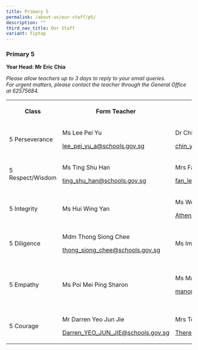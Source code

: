 ```yaml
---
title: Primary 5
permalink: /about-us/our-staff/p5/
description: ""
third_nav_title: Our Staff
variant: tiptap
---
```

<h3><strong>Primary 5</strong></h3>
<p><strong>Year Head: Mr Eric Chia</strong>
</p>
<p><em>Please allow teachers up to 3 days to reply to your email queries.</em>&nbsp;
<br><em>For urgent matters, please contact the teacher through the General Office at 62575684.</em>
</p>
<table style="minWidth: 100px">
<colgroup>
<col>
<col>
<col>
<col>
</colgroup>
<tbody>
<tr>
<th rowspan="1" colspan="1">
<p>Class</p>
</th>
<th rowspan="1" colspan="1">
<p>Form Teacher</p>
</th>
<th rowspan="1" colspan="1">
<p>Form Teacher</p>
</th>
<th rowspan="1" colspan="1">
<p>Co-Form Teacher</p>
</th>
</tr>
<tr>
<td rowspan="1" colspan="1">
<p>5 Perseverance</p>
</td>
<td rowspan="1" colspan="1">
<p>Ms Lee Pei Yu</p>
<p><a href="mailto:lee_pei_yu_a@schools.gov.sg" rel="noopener noreferrer nofollow" target="_blank">lee_pei_yu_a@schools.gov.sg</a>
</p>
<p></p>
</td>
<td rowspan="1" colspan="1">
<p>Dr Chin Yoke Mui</p>
<p><a href="mailto:chin_yoke_mui@schools.gov.sg" rel="noopener noreferrer nofollow" target="_blank">chin_yoke_mui@schools.gov.sg</a>
</p>
<p></p>
</td>
<td rowspan="1" colspan="1">
<p></p>
</td>
</tr>
<tr>
<td rowspan="1" colspan="1">
<p>5 Respect/Wisdom</p>
</td>
<td rowspan="1" colspan="1">
<p>Ms Ting Shu Han</p>
<p><a href="mailto:ting_shu_han@schools.gov.sg" rel="noopener noreferrer nofollow" target="_blank">ting_shu_han@schools.gov.sg</a>
</p>
<p></p>
</td>
<td rowspan="1" colspan="1">
<p>Mrs Fan-Lee Bee Yen Jennifer</p>
<p><a href="mailto:fan_lee_bee_yen@schools.gov.sg" rel="noopener noreferrer nofollow" target="_blank">fan_lee_bee_yen@schools.gov.sg</a>
</p>
<p></p>
</td>
<td rowspan="1" colspan="1">
<p></p>
</td>
</tr>
<tr>
<td rowspan="1" colspan="1">
<p>5 Integrity</p>
</td>
<td rowspan="1" colspan="1">
<p>Ms Hui Wing Yan</p>
</td>
<td rowspan="1" colspan="1">
<p>Ms Wee Shu Yun, Athena</p>
<p><a href="mailto:Athena_Wee@schools.gov.sg" rel="noopener noreferrer nofollow" target="_blank">Athena_Wee@schools.gov.sg</a>
</p>
<p></p>
</td>
<td rowspan="1" colspan="1">
<p></p>
</td>
</tr>
<tr>
<td rowspan="1" colspan="1">
<p>5 Diligence</p>
</td>
<td rowspan="1" colspan="1">
<p>Mdm Thong Siong Chee</p>
<p><a href="mailto:thong_siong_chee@schools.gov.sg" rel="noopener noreferrer nofollow" target="_blank">thong_siong_chee@schools.gov.sg</a>
</p>
<p></p>
</td>
<td rowspan="1" colspan="1">
<p>Ms Imelda</p>
</td>
<td rowspan="1" colspan="1">
<p>Ms Low Hui Li</p>
<p><a href="mailto:low_hui_li@schools.gov.sg" rel="noopener noreferrer nofollow" target="_blank">low_hui_li@schools.gov.sg</a>
</p>
<p></p>
</td>
</tr>
<tr>
<td rowspan="1" colspan="1">
<p>5 Empathy</p>
</td>
<td rowspan="1" colspan="1">
<p>Ms Poi Mei Ping Sharon</p>
</td>
<td rowspan="1" colspan="1">
<p>Ms Manomani d/o Shunmuga Sundaram</p>
<p><a href="mailto:manomani_shunmuga_sundaram@schools.gov.sg" rel="noopener noreferrer nofollow" target="_blank">manomani_shunmuga_sundaram@schools.gov.sg</a>
</p>
<p></p>
</td>
<td rowspan="1" colspan="1">
<p>Ms</p>
<p>Tan Ai Lin</p>
<p><a href="mailto:tan_ai_lin_a@schools.gov.sg" rel="noopener noreferrer nofollow" target="_blank">tan_ai_lin_a@schools.gov.sg</a>
</p>
<p></p>
<p></p>
</td>
</tr>
<tr>
<td rowspan="1" colspan="1">
<p>5 Courage</p>
</td>
<td rowspan="1" colspan="1">
<p>Mr Darren Yeo Jun Jie</p>
<p><a href="mailto:Darren_YEO_JUN_JIE@schools.gov.sg" rel="noopener noreferrer nofollow" target="_blank">Darren_YEO_JUN_JIE@schools.gov.sg</a>
</p>
<p></p>
<p></p>
</td>
<td rowspan="1" colspan="1">
<p>Mrs Teo, Ng Gek Yin Theresa</p>
<p><a href="mailto:Theresa_Ng_A@schools.gov.sg" rel="noopener noreferrer nofollow" target="_blank">Theresa_Ng_A@schools.gov.sg</a>
</p>
<p></p>
<p></p>
<p></p>
</td>
<td rowspan="1" colspan="1">
<p></p>
</td>
</tr>
</tbody>
</table>
<p></p>